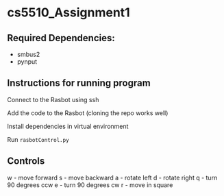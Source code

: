 # cs5510_Assignment1

## Required Dependencies:
* smbus2
* pynput

## Instructions for running program

Connect to the Rasbot using ssh

Add the code to the Rasbot (cloning the repo works well)

Install dependencies in virtual environment

Run `rasbotControl.py` 

## Controls
w - move forward
s - move backward
a - rotate left
d - rotate right
q - turn 90 degrees ccw
e - turn 90 degrees cw
r - move in square

